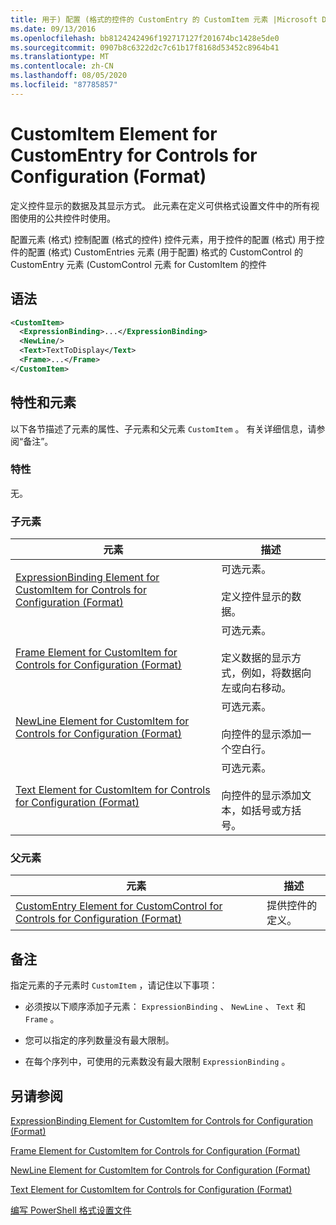 ```yaml
---
title: 用于) 配置 (格式的控件的 CustomEntry 的 CustomItem 元素 |Microsoft Docs
ms.date: 09/13/2016
ms.openlocfilehash: bb8124242496f192717127f201674bc1428e5de0
ms.sourcegitcommit: 0907b8c6322d2c7c61b17f8168d53452c8964b41
ms.translationtype: MT
ms.contentlocale: zh-CN
ms.lasthandoff: 08/05/2020
ms.locfileid: "87785857"
---
```

# <a name="customitem-element-for-customentry-for-controls-for-configuration-format"></a>CustomItem Element for CustomEntry for Controls for Configuration (Format)

定义控件显示的数据及其显示方式。 此元素在定义可供格式设置文件中的所有视图使用的公共控件时使用。

配置元素 (格式) 控制配置 (格式的控件) 控件元素，用于控件的配置 (格式) 用于控件的配置 (格式) CustomEntries 元素 (用于配置) 格式的 CustomControl 的 CustomEntry 元素 (CustomControl 元素 for CustomItem 的控件

## <a name="syntax"></a>语法

```xml
<CustomItem>
  <ExpressionBinding>...</ExpressionBinding>
  <NewLine/>
  <Text>TextToDisplay</Text>
  <Frame>...</Frame>
</CustomItem>
```

## <a name="attributes-and-elements"></a>特性和元素

以下各节描述了元素的属性、子元素和父元素 `CustomItem` 。 有关详细信息，请参阅“备注”。

### <a name="attributes"></a>特性

无。

### <a name="child-elements"></a>子元素

|元素|描述|
|-------------|-----------------|
|[ExpressionBinding Element for CustomItem for Controls for Configuration (Format)](./expressionbinding-element-for-customitem-for-controls-for-configuration-format.md)|可选元素。<br /><br /> 定义控件显示的数据。|
|[Frame Element for CustomItem for Controls for Configuration (Format)](./frame-element-for-customitem-for-controls-for-configuration-format.md)|可选元素。<br /><br /> 定义数据的显示方式，例如，将数据向左或向右移动。|
|[NewLine Element for CustomItem for Controls for Configuration (Format)](./newline-element-for-customitem-for-controls-for-configuration-format.md)|可选元素。<br /><br /> 向控件的显示添加一个空白行。|
|[Text Element for CustomItem for Controls for Configuration (Format)](./text-element-for-customitem-for-controls-for-configuration-format.md)|可选元素。<br /><br /> 向控件的显示添加文本，如括号或方括号。|

### <a name="parent-elements"></a>父元素

|元素|描述|
|-------------|-----------------|
|[CustomEntry Element for CustomControl for Controls for Configuration (Format)](./customentry-element-for-customcontrol-for-controls-for-configuration-format.md)|提供控件的定义。|

## <a name="remarks"></a>备注

指定元素的子元素时 `CustomItem` ，请记住以下事项：

- 必须按以下顺序添加子元素： `ExpressionBinding` 、 `NewLine` 、 `Text` 和 `Frame` 。

- 您可以指定的序列数量没有最大限制。

- 在每个序列中，可使用的元素数没有最大限制 `ExpressionBinding` 。

## <a name="see-also"></a>另请参阅

[ExpressionBinding Element for CustomItem for Controls for Configuration (Format)](./expressionbinding-element-for-customitem-for-controls-for-configuration-format.md)

[Frame Element for CustomItem for Controls for Configuration (Format)](./frame-element-for-customitem-for-controls-for-configuration-format.md)

[NewLine Element for CustomItem for Controls for Configuration (Format)](./newline-element-for-customitem-for-controls-for-configuration-format.md)

[Text Element for CustomItem for Controls for Configuration (Format)](./text-element-for-customitem-for-controls-for-configuration-format.md)

[编写 PowerShell 格式设置文件](./writing-a-powershell-formatting-file.md)
